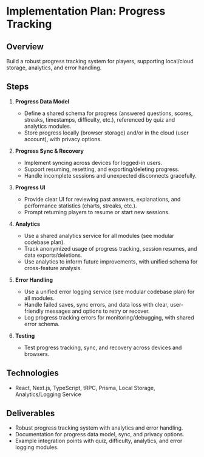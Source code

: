 # Implementation Plan: Progress Tracking

## Overview
Build a robust progress tracking system for players, supporting local/cloud storage, analytics, and error handling.

## Steps
1. **Progress Data Model**
   - Define a shared schema for progress (answered questions, scores, streaks, timestamps, difficulty, etc.), referenced by quiz and analytics modules.
   - Store progress locally (browser storage) and/or in the cloud (user account), with privacy options.

2. **Progress Sync & Recovery**
   - Implement syncing across devices for logged-in users.
   - Support resuming, resetting, and exporting/deleting progress.
   - Handle incomplete sessions and unexpected disconnects gracefully.

3. **Progress UI**
   - Provide clear UI for reviewing past answers, explanations, and performance statistics (charts, streaks, etc.).
   - Prompt returning players to resume or start new sessions.

4. **Analytics**
   - Use a shared analytics service for all modules (see modular codebase plan).
   - Track anonymized usage of progress tracking, session resumes, and data exports/deletions.
   - Use analytics to inform future improvements, with unified schema for cross-feature analysis.

5. **Error Handling**
   - Use a unified error logging service (see modular codebase plan) for all modules.
   - Handle failed saves, sync errors, and data loss with clear, user-friendly messages and options to retry or recover.
   - Log progress tracking errors for monitoring/debugging, with shared error schema.

6. **Testing**
   - Test progress tracking, sync, and recovery across devices and browsers.

## Technologies
- React, Next.js, TypeScript, tRPC, Prisma, Local Storage, Analytics/Logging Service

## Deliverables
- Robust progress tracking system with analytics and error handling.
- Documentation for progress data model, sync, and privacy options.
- Example integration points with quiz, difficulty, analytics, and error logging modules.
